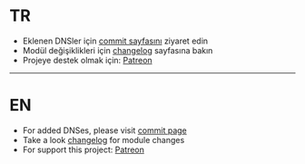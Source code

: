 # TR
- Eklenen DNSler için [commit sayfasını](https://github.com/symbuzzer/Turkish-Ad-Hosts/commits/main/hosts) ziyaret edin  
- Modül değişiklikleri için [changelog](https://github.com/symbuzzer/Turkish-Ad-Hosts/blob/main/magisk/module_changelog.md) sayfasına bakın  
- Projeye destek olmak için: [Patreon](https://avalibeyaz.com/patreon)  
  
-----------
# EN  
- For added DNSes, please visit [commit page](https://github.com/symbuzzer/Turkish-Ad-Hosts/commits/main/hosts)  
- Take a look [changelog](https://github.com/symbuzzer/Turkish-Ad-Hosts/blob/main/magisk/module_changelog.md) for module changes   
- For support this project: [Patreon](https://avalibeyaz.com/patreon)  


